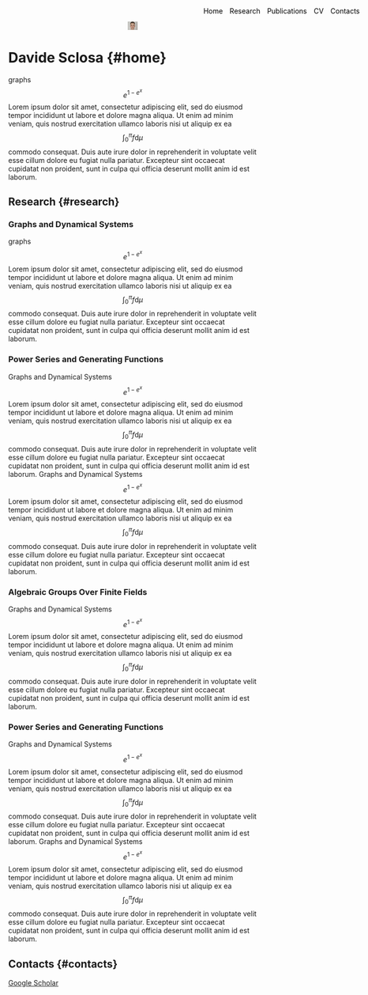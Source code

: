 <style>
.menu {
    position: absolute;
    top: 20px;
    right: 20px;
    list-style-type: none;
    margin: 0;
    padding: 0;
}

.menu li {
    display: inline;
    margin-left: 10px;
}

.menu li:first-child {
    margin-left: 0;
}
</style>

<ul class="menu">
    <li><a href="#home" style="text-decoration: none; color: black;">Home</a></li>
    <li><a href="#home" style="text-decoration: none; color: black;">Research</a></li>
    <li><a href="#research" style="text-decoration: none; color: black;">Publications</a></li>
    <li><a href="#cv" style="text-decoration: none; color: black;">CV</a></li>
    <li><a href="#contacts" style="text-decoration: none; color: black;">Contacts</a></li>
</ul>

<style>
.centered-image {
    display: block;
    margin: 0 auto;
    max-width: 20px;
    height: auto;
}
</style>

<img src="me.png" alt="Profile Picture" class="centered-image">


# Davide Sclosa {#home}
graphs $$e^{1-e^x}$$ Lorem ipsum dolor sit amet, consectetur adipiscing elit, sed do eiusmod tempor incididunt ut labore et dolore magna aliqua. Ut enim ad minim veniam, quis nostrud exercitation ullamco laboris nisi ut aliquip ex ea $$\int_0^\pi f \mathrm d \mu$$ commodo consequat. Duis aute irure dolor in reprehenderit in voluptate velit esse cillum dolore eu fugiat nulla pariatur. Excepteur sint occaecat cupidatat non proident, sunt in culpa qui officia deserunt mollit anim id est laborum.

## Research {#research}

### Graphs and Dynamical Systems 
graphs $$e^{1-e^x}$$ Lorem ipsum dolor sit amet, consectetur adipiscing elit, sed do eiusmod tempor incididunt ut labore et dolore magna aliqua. Ut enim ad minim veniam, quis nostrud exercitation ullamco laboris nisi ut aliquip ex ea $$\int_0^\pi f \mathrm d \mu$$ commodo consequat. Duis aute irure dolor in reprehenderit in voluptate velit esse cillum dolore eu fugiat nulla pariatur. Excepteur sint occaecat cupidatat non proident, sunt in culpa qui officia deserunt mollit anim id est laborum.

### Power Series and Generating Functions
Graphs and Dynamical Systems  $$e^{1-e^x}$$ Lorem ipsum dolor sit amet, consectetur adipiscing elit, sed do eiusmod tempor incididunt ut labore et dolore magna aliqua. Ut enim ad minim veniam, quis nostrud exercitation ullamco laboris nisi ut aliquip ex ea $$\int_0^\pi f \mathrm d \mu$$ commodo consequat. Duis aute irure dolor in reprehenderit in voluptate velit esse cillum dolore eu fugiat nulla pariatur. Excepteur sint occaecat cupidatat non proident, sunt in culpa qui officia deserunt mollit anim id est laborum.
Graphs and Dynamical Systems  $$e^{1-e^x}$$ Lorem ipsum dolor sit amet, consectetur adipiscing elit, sed do eiusmod tempor incididunt ut labore et dolore magna aliqua. Ut enim ad minim veniam, quis nostrud exercitation ullamco laboris nisi ut aliquip ex ea $$\int_0^\pi f \mathrm d \mu$$ commodo consequat. Duis aute irure dolor in reprehenderit in voluptate velit esse cillum dolore eu fugiat nulla pariatur. Excepteur sint occaecat cupidatat non proident, sunt in culpa qui officia deserunt mollit anim id est laborum. 

### Algebraic Groups Over Finite Fields
Graphs and Dynamical Systems  $$e^{1-e^x}$$ Lorem ipsum dolor sit amet, consectetur adipiscing elit, sed do eiusmod tempor incididunt ut labore et dolore magna aliqua. Ut enim ad minim veniam, quis nostrud exercitation ullamco laboris nisi ut aliquip ex ea $$\int_0^\pi f \mathrm d \mu$$ commodo consequat. Duis aute irure dolor in reprehenderit in voluptate velit esse cillum dolore eu fugiat nulla pariatur. Excepteur sint occaecat cupidatat non proident, sunt in culpa qui officia deserunt mollit anim id est laborum. 

### Power Series and Generating Functions
Graphs and Dynamical Systems  $$e^{1-e^x}$$ Lorem ipsum dolor sit amet, consectetur adipiscing elit, sed do eiusmod tempor incididunt ut labore et dolore magna aliqua. Ut enim ad minim veniam, quis nostrud exercitation ullamco laboris nisi ut aliquip ex ea $$\int_0^\pi f \mathrm d \mu$$ commodo consequat. Duis aute irure dolor in reprehenderit in voluptate velit esse cillum dolore eu fugiat nulla pariatur. Excepteur sint occaecat cupidatat non proident, sunt in culpa qui officia deserunt mollit anim id est laborum.
Graphs and Dynamical Systems  $$e^{1-e^x}$$ Lorem ipsum dolor sit amet, consectetur adipiscing elit, sed do eiusmod tempor incididunt ut labore et dolore magna aliqua. Ut enim ad minim veniam, quis nostrud exercitation ullamco laboris nisi ut aliquip ex ea $$\int_0^\pi f \mathrm d \mu$$ commodo consequat. Duis aute irure dolor in reprehenderit in voluptate velit esse cillum dolore eu fugiat nulla pariatur. Excepteur sint occaecat cupidatat non proident, sunt in culpa qui officia deserunt mollit anim id est laborum. 



## Contacts {#contacts}
[Google Scholar](https://scholar.google.com/citations?user=B392PEAAAAAJ)








<script
  src="https://cdn.mathjax.org/mathjax/latest/MathJax.js?config=TeX-AMS-MML_HTMLorMML"
  type="text/javascript">
</script>




